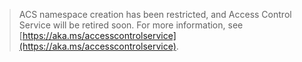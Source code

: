 >ACS namespace creation has been restricted, and Access Control Service will be retired soon. For more information, see [https://aka.ms/accesscontrolservice](https://aka.ms/accesscontrolservice).
